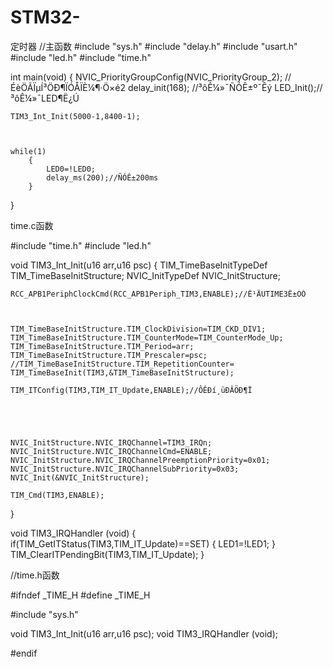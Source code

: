 # STM32-
定时器
//主函数
#include "sys.h"
#include "delay.h"
#include "usart.h"
#include "led.h"
#include "time.h"

int main(void)
{
	NVIC_PriorityGroupConfig(NVIC_PriorityGroup_2);	//ÉèÖÃÏµÍ³ÖÐ¶ÏÓÅÏÈ¼¶·Ö×é2
	delay_init(168);		  //³õÊ¼»¯ÑÓÊ±º¯Êý
	LED_Init();//³õÊ¼»¯LED¶Ë¿Ú

	TIM3_Int_Init(5000-1,8400-1);



	while(1)
		{
			LED0=!LED0;
			delay_ms(200);//ÑÓÊ±200ms
		}



}

time.c函数

#include "time.h"
#include "led.h"




void TIM3_Int_Init(u16 arr,u16 psc)
{
	TIM_TimeBaseInitTypeDef TIM_TimeBaseInitStructure;
	NVIC_InitTypeDef  NVIC_InitStructure;
	
	
	RCC_APB1PeriphClockCmd(RCC_APB1Periph_TIM3,ENABLE);//Ê¹ÄÜTIME3Ê±ÖÓ
	
	
	
	TIM_TimeBaseInitStructure.TIM_ClockDivision=TIM_CKD_DIV1;
	TIM_TimeBaseInitStructure.TIM_CounterMode=TIM_CounterMode_Up;
	TIM_TimeBaseInitStructure.TIM_Period=arr;
	TIM_TimeBaseInitStructure.TIM_Prescaler=psc;
	//TIM_TimeBaseInitStructure.TIM_RepetitionCounter=
	TIM_TimeBaseInit(TIM3,&TIM_TimeBaseInitStructure);
	
	TIM_ITConfig(TIM3,TIM_IT_Update,ENABLE);//ÔÊÐí¸üÐÂÖÐ¶Ï

	
	
	
	
	NVIC_InitStructure.NVIC_IRQChannel=TIM3_IRQn;
	NVIC_InitStructure.NVIC_IRQChannelCmd=ENABLE;
	NVIC_InitStructure.NVIC_IRQChannelPreemptionPriority=0x01;
	NVIC_InitStructure.NVIC_IRQChannelSubPriority=0x03;
	NVIC_Init(&NVIC_InitStructure);

	TIM_Cmd(TIM3,ENABLE);


}



void TIM3_IRQHandler (void)
{
	if(TIM_GetITStatus(TIM3,TIM_IT_Update)==SET)
	{
		LED1=!LED1;
	}
	TIM_ClearITPendingBit(TIM3,TIM_IT_Update);
}


//time.h函数

#ifndef _TIME_H
#define _TIME_H

#include "sys.h"




void TIM3_Int_Init(u16 arr,u16 psc);
void TIM3_IRQHandler (void);


#endif


